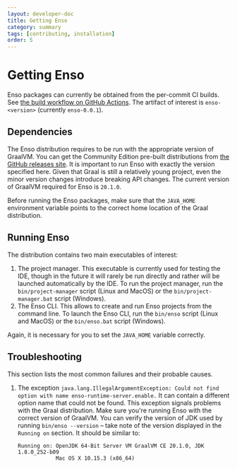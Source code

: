 ```yaml
---
layout: developer-doc
title: Getting Enso
category: summary
tags: [contributing, installation]
order: 5
---
```


# Getting Enso
Enso packages can currently be obtained from the per-commit CI builds.
See [the build workflow on GitHub Actions](https://github.com/luna/enso/actions?query=workflow%3A%22Enso+CI%22).
The artifact of interest is `enso-<version>` (currently `enso-0.0.1`).

## Dependencies
The Enso distribution requires to be run with the appropriate version of
GraalVM. You can get the Community Edition pre-built distributions from
[the GitHub releases site](https://github.com/graalvm/graalvm-ce-builds/releases).
It is important to run Enso with exactly the version specified here. Given that
Graal is still a relatively young project, even the minor version changes
introduce breaking API changes. The current version of GraalVM required for
Enso is `20.1.0`.

Before running the Enso packages, make sure that the `JAVA_HOME` environment
variable points to the correct home location of the Graal distribution.

## Running Enso
The distribution contains two main executables of interest:

1. The project manager. This executable is currently used for testing the IDE,
   though in the future it will rarely be run directly and rather will be 
   launched automatically by the IDE. To run the project manager, run the
   `bin/project-manager` script (Linux and MacOS) or the
   `bin/project-manager.bat` script (Windows).
2. The Enso CLI. This allows to create and run Enso projects from the command
   line. To launch the Enso CLI, run the `bin/enso` script (Linux and MacOS) or
   the `bin/enso.bat` script (Windows).
   
Again, it is necessary for you to set the `JAVA_HOME` variable correctly.

## Troubleshooting
This section lists the most common failures and their probable causes.

1. The exception `java.lang.IllegalArgumentException: Could not find option with name enso-runtime-server.enable.`
   It can contain a different option name that could not be found. This
   exception signals problems with the Graal distribution. Make sure you're
   running Enso with the correct version of GraalVM.
   You can verify the version of JDK used by running `bin/enso --version`
   – take note of the version displayed in the `Running on` section. It should
   be similar to:
   ```
   Running on: OpenJDK 64-Bit Server VM GraalVM CE 20.1.0, JDK 1.8.0_252-b09
               Mac OS X 10.15.3 (x86_64)
   ```